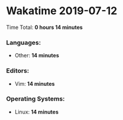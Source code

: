 # Wakatime 2019-07-12

Time Total: **0 hours 14 minutes**

### Languages:
- Other: **14 minutes** 

### Editors:
- Vim: **14 minutes** 

### Operating Systems:
- Linux: **14 minutes** 


